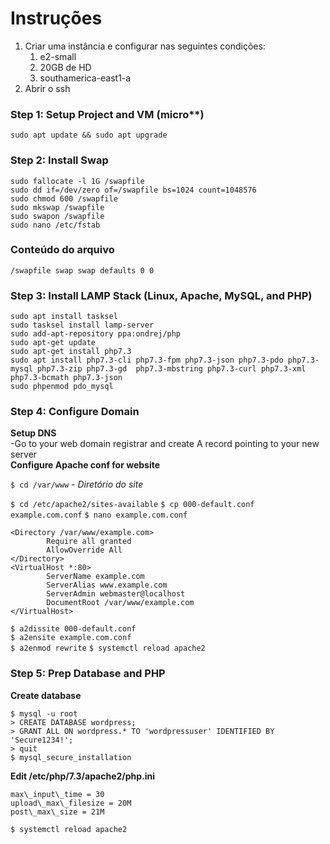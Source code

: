 # Instruções

 1. Criar uma instância e configurar nas seguintes condições:
	 1. e2-small
	 2. 20GB de HD
	 3. southamerica-east1-a
 2. Abrir o ssh

### Step 1: Setup Project and VM (micro**)
`sudo apt update && sudo apt upgrade`

### Step 2: Install Swap

```
sudo fallocate -l 1G /swapfile  
sudo dd if=/dev/zero of=/swapfile bs=1024 count=1048576  
sudo chmod 600 /swapfile  
sudo mkswap /swapfile  
sudo swapon /swapfile  
sudo nano /etc/fstab  

```
### Conteúdo do arquivo
`/swapfile swap swap defaults 0 0`

### Step 3: Install LAMP Stack (Linux, Apache, MySQL, and PHP)

```
sudo apt install tasksel
sudo tasksel install lamp-server
sudo add-apt-repository ppa:ondrej/php  
sudo apt-get update
sudo apt-get install php7.3
sudo apt install php7.3-cli php7.3-fpm php7.3-json php7.3-pdo php7.3-mysql php7.3-zip php7.3-gd  php7.3-mbstring php7.3-curl php7.3-xml php7.3-bcmath php7.3-json
sudo phpenmod pdo_mysql
```

### Step 4: Configure Domain

**Setup DNS**  
-Go to your web domain registrar and create A record pointing to your new server  
**Configure Apache conf for website**

`$ cd /var/www` *- Diretório do site*

`$ cd /etc/apache2/sites-available`
`$ cp 000-default.conf example.com.conf`
`$ nano example.com.conf`
```
<Directory /var/www/example.com>  
        Require all granted
		AllowOverride All
</Directory>  
<VirtualHost *:80>  
        ServerName example.com 
        ServerAlias www.example.com 
        ServerAdmin webmaster@localhost  
        DocumentRoot /var/www/example.com  
</VirtualHost>

```

`$ a2dissite 000-default.conf`  
`$ a2ensite example.com.conf`  
`$ a2enmod rewrite`
`$ systemctl reload apache2`

### Step 5: Prep Database and PHP

**Create database**

```
$ mysql -u root  
> CREATE DATABASE wordpress;  
> GRANT ALL ON wordpress.* TO 'wordpressuser' IDENTIFIED BY 'Secure1234!';  
> quit  
$ mysql_secure_installation

```

**Edit /etc/php/7.3/apache2/php.ini**

```
max\_input\_time = 30  
upload\_max\_filesize = 20M  
post\_max\_size = 21M
```
`$ systemctl reload apache2`
